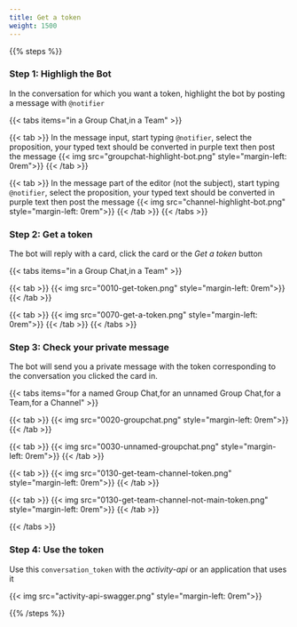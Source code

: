 ```yaml
---
title: Get a token
weight: 1500
---
```


{{% steps %}}

### Step 1: Highligh the Bot
In the conversation for which you want a token, highlight the bot by posting a message with `@notifier`

{{< tabs items="in a Group Chat,in a Team" >}}

{{< tab >}}
In the message input, start typing `@notifier`, select the proposition, your typed text should be converted in purple text then post the message
{{< img src="groupchat-highlight-bot.png" style="margin-left: 0rem">}}
{{< /tab >}}

{{< tab >}}
In the message part of the editor (not the subject), start typing `@notifier`, select the proposition, your typed text should be converted in purple text then post the message
{{< img src="channel-highlight-bot.png" style="margin-left: 0rem">}}
{{< /tab >}}
{{< /tabs >}}

### Step 2: Get a token
The bot will reply with a card, click the card or the *Get a token* button

{{< tabs items="in a Group Chat,in a Team" >}}

{{< tab >}}
{{< img src="0010-get-token.png" style="margin-left: 0rem">}}
{{< /tab >}}

{{< tab >}}
{{< img src="0070-get-a-token.png" style="margin-left: 0rem">}}
{{< /tab >}}
{{< /tabs >}}

### Step 3: Check your private message
The bot will send you a private message with the token corresponding to the conversation you clicked the card in.

{{< tabs items="for a named Group Chat,for an unnamed Group Chat,for a Team,for a Channel" >}}

{{< tab >}}
{{< img src="0020-groupchat.png" style="margin-left: 0rem">}}
{{< /tab >}}

{{< tab >}}
{{< img src="0030-unnamed-groupchat.png" style="margin-left: 0rem">}}
{{< /tab >}}

{{< tab >}}
{{< img src="0130-get-team-channel-token.png" style="margin-left: 0rem">}}
{{< /tab >}}

{{< tab >}}
{{< img src="0130-get-team-channel-not-main-token.png" style="margin-left: 0rem">}}
{{< /tab >}}

{{< /tabs >}}


### Step 4: Use the token

Use this `conversation_token` with the *activity-api* or an application that uses it

{{< img src="activity-api-swagger.png" style="margin-left: 0rem">}}

{{% /steps %}}

